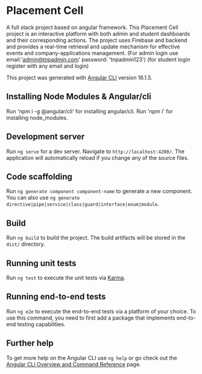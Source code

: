 # Placement Cell

A full stack project based on angular framework. This Placement Cell project is an interactive platform with both admin and student dashboards and their corresponding actions. The project uses Firebase and backend and provides a real-time retrieval and update mechanism for effective events and company-applications management.
(For admin login use email:'admin@tnpadmin.com' password: 'tnpadmin123')
(for student login register with any email and login)

This project was generated with [Angular CLI](https://github.com/angular/angular-cli) version 16.1.5.

## Installing Node Modules & Angular/cli

Run 'npm i -g @angular/cli' for installing angular/cli.
Run 'npm i' for installing node_modules.

## Development server

Run `ng serve` for a dev server. Navigate to `http://localhost:4200/`. The application will automatically reload if you change any of the source files.

## Code scaffolding

Run `ng generate component component-name` to generate a new component. You can also use `ng generate directive|pipe|service|class|guard|interface|enum|module`.

## Build

Run `ng build` to build the project. The build artifacts will be stored in the `dist/` directory.

## Running unit tests

Run `ng test` to execute the unit tests via [Karma](https://karma-runner.github.io).

## Running end-to-end tests

Run `ng e2e` to execute the end-to-end tests via a platform of your choice. To use this command, you need to first add a package that implements end-to-end testing capabilities.

## Further help

To get more help on the Angular CLI use `ng help` or go check out the [Angular CLI Overview and Command Reference](https://angular.io/cli) page.
